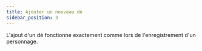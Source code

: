 ```yaml
---
title: Ajouter un nouveau dé
sidebar_position: 3
---
```


L'ajout d'un dé fonctionne exactement comme lors de l'enregistrement d'un personnage.
